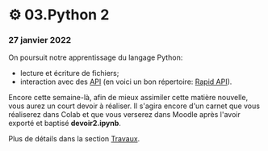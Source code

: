 # ⚙ 03.Python 2

### 27 janvier 2022

On poursuit notre apprentissage du langage Python:

* lecture et écriture de fichiers;
* interaction avec des [API](https://fr.wikipedia.org/wiki/Interface\_de\_programmation) (en voici un bon répertoire: [Rapid API](https://rapidapi.com/)).

Encore cette semaine-là, afin de mieux assimiler cette matière nouvelle, vous aurez un court devoir à réaliser. Il s'agira encore d'un carnet que vous réaliserez dans Colab et que vous verserez dans Moodle après l'avoir exporté et baptisé **devoir2.ipynb**.

Plus de détails dans la section [Travaux](../travaux/travaux.md#devoir-2).
